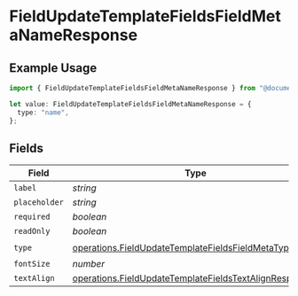 # FieldUpdateTemplateFieldsFieldMetaNameResponse

## Example Usage

```typescript
import { FieldUpdateTemplateFieldsFieldMetaNameResponse } from "@documenso/sdk-typescript/models/operations";

let value: FieldUpdateTemplateFieldsFieldMetaNameResponse = {
  type: "name",
};
```

## Fields

| Field                                                                                                                            | Type                                                                                                                             | Required                                                                                                                         | Description                                                                                                                      |
| -------------------------------------------------------------------------------------------------------------------------------- | -------------------------------------------------------------------------------------------------------------------------------- | -------------------------------------------------------------------------------------------------------------------------------- | -------------------------------------------------------------------------------------------------------------------------------- |
| `label`                                                                                                                          | *string*                                                                                                                         | :heavy_minus_sign:                                                                                                               | N/A                                                                                                                              |
| `placeholder`                                                                                                                    | *string*                                                                                                                         | :heavy_minus_sign:                                                                                                               | N/A                                                                                                                              |
| `required`                                                                                                                       | *boolean*                                                                                                                        | :heavy_minus_sign:                                                                                                               | N/A                                                                                                                              |
| `readOnly`                                                                                                                       | *boolean*                                                                                                                        | :heavy_minus_sign:                                                                                                               | N/A                                                                                                                              |
| `type`                                                                                                                           | [operations.FieldUpdateTemplateFieldsFieldMetaTypeName](../../models/operations/fieldupdatetemplatefieldsfieldmetatypename.md)   | :heavy_check_mark:                                                                                                               | N/A                                                                                                                              |
| `fontSize`                                                                                                                       | *number*                                                                                                                         | :heavy_minus_sign:                                                                                                               | N/A                                                                                                                              |
| `textAlign`                                                                                                                      | [operations.FieldUpdateTemplateFieldsTextAlignResponse2](../../models/operations/fieldupdatetemplatefieldstextalignresponse2.md) | :heavy_minus_sign:                                                                                                               | N/A                                                                                                                              |